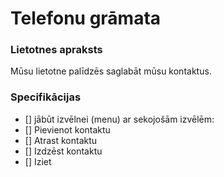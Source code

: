 # Telefonu grāmata
### Lietotnes apraksts
Mūsu lietotne palīdzēs
saglabāt mūsu kontaktus.

### Specifikācijas
- [] jābūt izvēlnei (menu) ar 
sekojošām izvēlēm:
- [] Pievienot kontaktu
- [] Atrast kontaktu
- [] Izdzēst kontaktu
- [] Iziet
